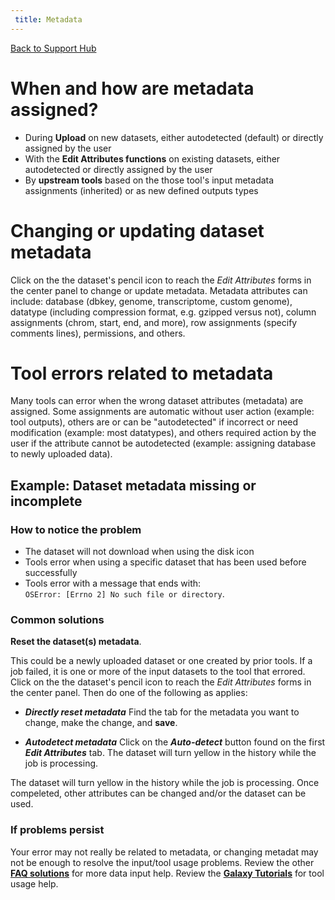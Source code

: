 ```yaml
---
 title: Metadata
---
```

[Back to Support Hub](/support/)

# When and how are metadata assigned?

 * During **Upload** on new datasets, either autodetected (default) or directly assigned by the user
 * With the **Edit Attributes functions** on existing datasets, either autodetected or directly assigned by the user
 * By **upstream tools** based on the those tool's input metadata assignments (inherited) or as new defined outputs types

# Changing or updating dataset metadata

Click on the the dataset's pencil icon to reach the _Edit Attributes_ forms in the center panel to change or update metadata. Metadata attributes can include: database (dbkey, genome, transcriptome, custom genome), datatype (including compression format, e.g. gzipped versus not), column assignments (chrom, start, end, and more), row assignments (specify comments lines), permissions, and others.

# Tool errors related to metadata

Many tools can error when the wrong dataset attributes (metadata) are assigned. Some assignments are automatic without user action (example: tool outputs), others are or can be "autodetected" if incorrect or need modification (example: most datatypes), and others required action by the user if the attribute cannot be autodetected (example: assigning database to newly uploaded data).

## Example: Dataset metadata missing or incomplete


### How to notice the problem

 * The dataset will not download when using the disk icon
 * Tools error when using a specific dataset that has been used before successfully
 * Tools error with a message that ends with: `OSError: [Errno 2] No such file or directory`. 
 

### Common solutions

**Reset the dataset(s) metadata**. 

This could be a newly uploaded dataset or one created by prior tools. If a job failed, it is one or more of the input datasets to the tool that errored. Click on the the dataset's pencil icon to reach the _Edit Attributes_ forms in the center panel. Then do one of the following as applies:

  * _**Directly reset metadata**_ Find the tab for the metadata you want to change, make the change, and **save**. 
  
  * _**Autodetect metadata**_ Click on the _**Auto-detect**_ button found on the first _**Edit Attributes**_ tab. The dataset will turn yellow in the history while the job is processing. 
  
The dataset will turn yellow in the history while the job is processing. Once compeleted, other attributes can be changed and/or the dataset can be used.

### **If problems persist**

Your error may not really be related to metadata, or changing metadat may not be enough to resolve the input/tool usage problems. Review the other **[FAQ solutions](/src/support/#troubleshooting)** for more data input help. Review the **[Galaxy Tutorials](/support/learn/)** for tool usage help.
